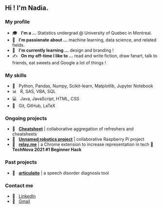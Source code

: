 <h2> Hi ! I'm Nadia.</h2>

<h3> My profile </h3>

- 🎓 &nbsp; <b>I'm a ...</b> Statistics undergrad @ University of Quebec in Montreal.
- 💼 &nbsp; <b>I'm passionate about ...</b> machine learning, data science, and related fields.
- 🌱 &nbsp; <b>I'm currently learning ...</b> design and branding !
- ✍️ &nbsp; <b>On my off-time I like to ...</b> read and write fiction, draw fanart, talk to friends, eat sweets and Google a lot of things !

<h3> My skills </h3>

- :snake: &nbsp; Python, Pandas, Numpy, Scikit-learn, Matplotlib, Jupyter Notebook
- :bar_chart: &nbsp; R, SAS, VBA, SQL 
- :computer: &nbsp; Java, JavaScript, HTML, CSS
- :wrench: &nbsp; Git, GitHub, LaTeX

<h3> Ongoing projects </h3>

- :notebook: &nbsp; <b><a href="https://github.com/nadiaenh/cheatsheet">Cheatsheet</a></b> | collaborative aggregation of refreshers and cheatsheets 
- :robot: &nbsp; <b><a href="https://github.com/nadiaenh/raspberry-pi">Unnamed robotics project</a></b> | collaborative Raspberry Pi project  
- 🤝 &nbsp; <b><a href="https://github.com/nadiaenh/relay.me">relay.me</a></b> | a Chrome extension to increase representation in tech **🥇TechNova 2021 #1 Beginner Hack** 

<h3> Past projects </h3>

- :blue_book: &nbsp; <b><a href="https://github.com/cpappas18/articulaite">articulaite</a></b> | a speech disorder diagnosis tool 

<h3> Contact me </h3>

- :necktie: &nbsp; <a href="https://www.linkedin.com/in/nadia-enhaili/">LinkedIn</a>
- :email: &nbsp; <a href="mailto:nadia.enhaili@gmail.com">Gmail</a>
